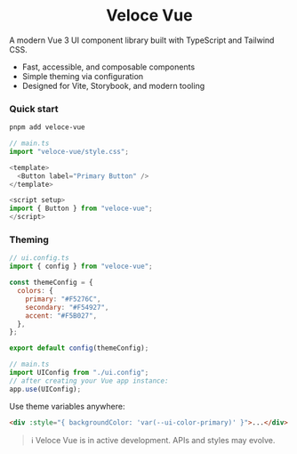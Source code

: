 <h1 align="center">Veloce Vue</h1>

A modern Vue 3 UI component library built with TypeScript and Tailwind CSS.

- Fast, accessible, and composable components
- Simple theming via configuration
- Designed for Vite, Storybook, and modern tooling

### Quick start

```bash
pnpm add veloce-vue
```

```javascript
// main.ts
import "veloce-vue/style.css";
```

```javascript
<template>
  <Button label="Primary Button" />
</template>

<script setup>
import { Button } from "veloce-vue";
</script>
```

### Theming

```javascript
// ui.config.ts
import { config } from "veloce-vue";

const themeConfig = {
  colors: {
    primary: "#F5276C",
    secondary: "#F54927",
    accent: "#F5B027",
  },
};

export default config(themeConfig);
```

```javascript
// main.ts
import UIConfig from "./ui.config";
// after creating your Vue app instance:
app.use(UIConfig);
```

Use theme variables anywhere:

```html
<div :style="{ backgroundColor: 'var(--ui-color-primary)' }">...</div>
```

> ℹ️ Veloce Vue is in active development. APIs and styles may evolve.
